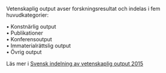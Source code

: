 Vetenskaplig output avser forskningsresultat och indelas i fem huvudkategorier:  

• Konstnärlig output  
• Publikationer  
• Konferensoutput  
• Immaterialrättslig output  
• Övrig output  

Läs mer i [Svensk indelning av vetenskaplig output 2015](http://www.kb.se/dokument/SwePub/Svensk-indelning-av-vetenskaplig-output_2015.pdf)  

